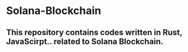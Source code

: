 # Solana-Blockchain

## This repository contains codes written in Rust, JavaScirpt.. related to Solana Blockchain.
